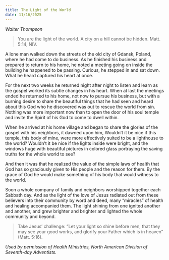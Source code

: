 ```yaml
---
title: The Light of the World
date: 11/16/2025
---
```


_Walter Thompson_

> <p></p>
> You are the light of the world. A city on a hill cannot be hidden. Matt. 5:14, NIV.

A lone man walked down the streets of the old city of Gdansk, Poland, where he had come to do business. As he finished his business and prepared to return to his home, he noted a meeting going on inside the building he happened to be passing. Curious, he stepped in and sat down. What he heard captured his heart at once.

For the next two weeks he returned night after night to listen and learn as the gospel worked its subtle changes in his heart. When at last the meetings ended he returned to his home, not now to pursue his business, but with a burning desire to share the beautiful things that he had seen and heard about this God who he discovered was out to rescue the world from sin. Nothing was more important now than to open the door of his soul temple and invite the Spirit of his God to come to dwell within.

When he arrived at his home village and began to share the glories of the gospel with his neighbors, it dawned upon him, Wouldn’t it be nice if this temple, this body of mine, were more effectively suited to be a lighthouse to the world? Wouldn’t it be nice if the lights inside were bright, and the windows huge with beautiful pictures in colored glass portraying the saving truths for the whole world to see?

And then it was that he realized the value of the simple laws of health that God has so graciously given to His people and the reason for them. By the grace of God he would make something of his body that would witness to the world.

Soon a whole company of family and neighbors worshipped together each Sabbath day. And as the light of the love of Jesus radiated out from these believers into their community by word and deed, many “miracles” of health and healing accompanied them. The light shining from one ignited another and another, and grew brighter and brighter and lighted the whole community and beyond.

> <callout></callout>
> Take Jesus’ challenge: “Let your light so shine before men, that they may see your good works, and glorify your Father which is in heaven” (Matt. 5:16).

_Used by permission of Health Ministries, North American Division of Seventh-day Adventists._